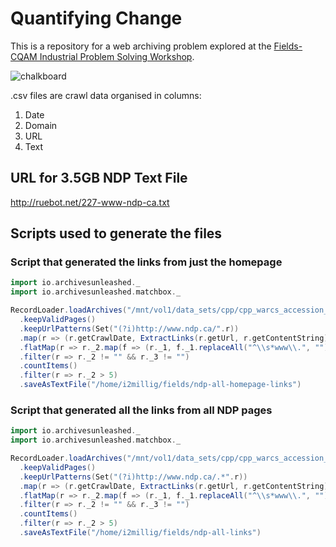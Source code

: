 # Quantifying Change

This is a repository for a web archiving problem explored at the [Fields-CQAM Industrial Problem Solving Workshop](http://www.fields.utoronto.ca/activities/18-19/fields-cqam-ipsw).

![chalkboard](https://user-images.githubusercontent.com/3834704/57253288-5b059b00-701c-11e9-885f-e8f18b36ab36.jpeg)

.csv files are crawl data organised in columns:

1. Date
2. Domain
3. URL 
4. Text

## URL for 3.5GB NDP Text File

<http://ruebot.net/227-www-ndp-ca.txt>

## Scripts used to generate the files

### Script that generated the links from just the homepage

```scala
import io.archivesunleashed._
import io.archivesunleashed.matchbox._

RecordLoader.loadArchives("/mnt/vol1/data_sets/cpp/cpp_warcs_accession_01/partner.archive-it.org/cgi-bin/getarcs.pl/*.gz", sc)
  .keepValidPages()
  .keepUrlPatterns(Set("(?i)http://www.ndp.ca/".r))
  .map(r => (r.getCrawlDate, ExtractLinks(r.getUrl, r.getContentString)))
  .flatMap(r => r._2.map(f => (r._1, f._1.replaceAll("^\\s*www\\.", ""), f._2.replaceAll("^\\s*www\\.", ""))))
  .filter(r => r._2 != "" && r._3 != "")
  .countItems()
  .filter(r => r._2 > 5)
  .saveAsTextFile("/home/i2millig/fields/ndp-all-homepage-links")
```

### Script that generated all the links from all NDP pages

```scala
import io.archivesunleashed._
import io.archivesunleashed.matchbox._

RecordLoader.loadArchives("/mnt/vol1/data_sets/cpp/cpp_warcs_accession_01/partner.archive-it.org/cgi-bin/getarcs.pl/*.gz", sc)
  .keepValidPages()
  .keepUrlPatterns(Set("(?i)http://www.ndp.ca/.*".r))
  .map(r => (r.getCrawlDate, ExtractLinks(r.getUrl, r.getContentString)))
  .flatMap(r => r._2.map(f => (r._1, f._1.replaceAll("^\\s*www\\.", ""), f._2.replaceAll("^\\s*www\\.", ""))))
  .filter(r => r._2 != "" && r._3 != "")
  .countItems()
  .filter(r => r._2 > 5)
  .saveAsTextFile("/home/i2millig/fields/ndp-all-links")
```